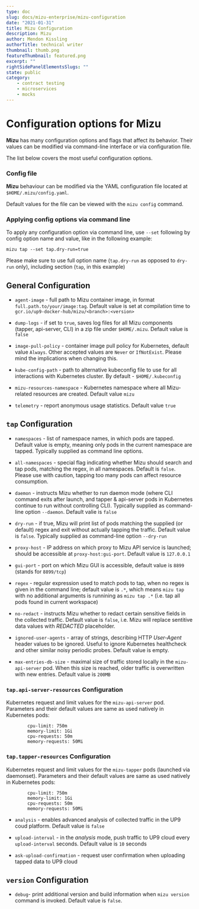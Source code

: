 ```yaml
---
type: doc
slug: docs/mizu-enterprise/mizu-configuration
date: "2021-01-31"
title: Mizu Configuration
description: Mizu
author: Mendon Kissling
authorTitle: technical writer
thumbnail: thumb.png
featureThumbnail: featured.png
excerpt: ""
rightSidePanelElementsSlugs: ""
state: public
category:
    - contract testing
    - microservices
    - mocks
---
```


# Configuration options for Mizu

**Mizu** has many configuration options and flags that affect its behavior. Their values can be modified via command-line interface or via configuration file. 

The list below covers the most useful configuration options.

### Config file

**Mizu** behaviour can be modified via the YAML configuration file located at `$HOME/.mizu/config.yaml`. 

Default values for the file can be viewed with the `mizu config` command.

### Applying config options via command line

To apply any configuration option via command line, use `--set` following by config option name and value, like in the following example:

```
mizu tap --set tap.dry-run=true
```

Please make sure to use full option name (`tap.dry-run` as opposed to `dry-run` only), including section (`tap`, in this example)

## General Configuration

* `agent-image` - full path to Mizu container image, in format `full.path.to/your/image:tag`. Default value is set at compilation time to `gcr.io/up9-docker-hub/mizu/<branch>:<version>`

* `dump-logs` - if set to `true`, saves log files for all Mizu components (tapper, api-server, CLI) in a zip file under `$HOME/.mizu`. Default value is `false`

* `image-pull-policy` - container image pull policy for Kubernetes, default value `Always`. Other accepted values are `Never` or `IfNotExist`. Please mind the implications when changing this.

* `kube-config-path` - path to alternative kubeconfig file to use for all interactions with Kubernetes cluster. By default - `$HOME/.kubeconfig`

* `mizu-resources-namespace` - Kubernetes namespace where all Mizu-related resources are created. Default value `mizu`

* `telemetry` - report anonymous usage statistics. Default value `true`

## `tap` Configuration

* `namespaces` - list of namespace names, in which pods are tapped. Default value is empty, meaning only pods in the current namespace are tapped. Typically supplied as command line options.

* `all-namespaces` - special flag indicating whether Mizu should search and tap pods, matching the regex, in all namespaces. Default is `false`. Please use with caution, tapping too many pods can affect resource consumption.

* `daemon` - instructs Mizu whether to run daemon mode (where CLI command exits after launch, and tapper & api-server pods in Kubernetes continue to run without controlling CLI). Typically supplied as command-line option `--daemon`. Default valie is `false`

* `dry-run` - if true, Mizu will print list of pods matching the supplied (or default) regex and exit without actually tapping the traffic. Default value is `false`. Typically supplied as command-line option `--dry-run`

* `proxy-host` - IP address on which proxy to Mizu API service is launched; should be accessible at `proxy-host:gui-port`. Default value is `127.0.0.1`

* `gui-port` - port on which Mizu GUI is accessible, default value is `8899` (stands for `8899/tcp`)

* `regex` - regular expression used to match pods to tap, when no regex is given in the command line; default value is `.*`, which means `mizu tap` with no additional arguments is runnining as `mizu tap .*` (i.e. tap all pods found in current workspace)

* `no-redact` - instructs Mizu whether to redact certain sensitive fields in the collected traffic. Default value is `false`, i.e. Mizu will replace sentitive data values with *REDACTED* placeholder.

* `ignored-user-agents` - array of strings, describing HTTP *User-Agent* header values to be ignored. Useful to ignore Kubernetes healthcheck and other similar noisy periodic probes. Default value is empty.

* `max-entries-db-size` - maximal size of traffic stored locally in the `mizu-api-server` pod. When this size is reached, older traffic is overwritten with new entries. Default value is `200MB`
 

### `tap.api-server-resources` Configuration

Kubernetes request and limit values for the `mizu-api-server` pod.
Parameters and their default values are same as used natively in Kubernetes pods:

```
        cpu-limit: 750m
        memory-limit: 1Gi
        cpu-requests: 50m
        memory-requests: 50Mi
```

### `tap.tapper-resources` Configuration

Kubernetes request and limit values for the `mizu-tapper` pods (launched via daemonset).
Parameters and their default values are same as used natively in Kubernetes pods:

```
        cpu-limit: 750m
        memory-limit: 1Gi
        cpu-requests: 50m
        memory-requests: 50Mi
```

* `analysis` - enables advanced analysis of collected traffic in the UP9 coud platform. Default value is `false`

* `upload-interval` -  in the *analysis* mode, push traffic to UP9 cloud every `upload-interval` seconds. Default value is `10` seconds

* `ask-upload-confirmation` - request user confirmation when uploading tapped data to UP9 cloud

## `version` Configuration

* `debug`- print additional version and build information when `mizu version` command is invoked. Default value is `false`.

